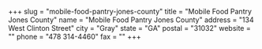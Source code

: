 +++
slug = "mobile-food-pantry-jones-county"
title = "Mobile Food Pantry Jones County"
name = "Mobile Food Pantry Jones County"
address = "134 West Clinton Street"
city = "Gray"
state = "GA"
postal = "31032"
website = ""
phone = "478 314-4460"
fax = ""
+++
